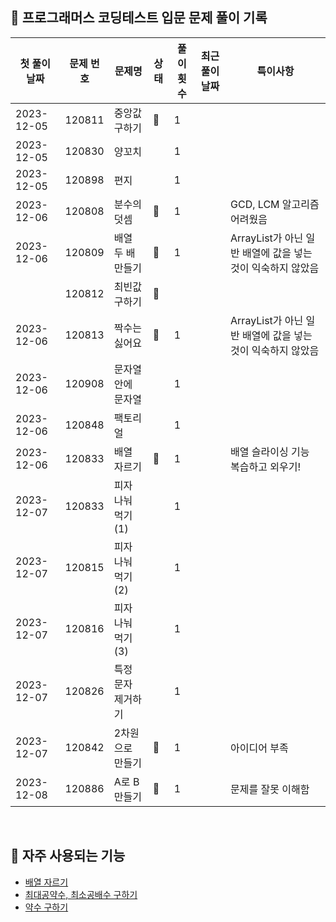 ## 🚀 프로그래머스 코딩테스트 입문 문제 풀이 기록

| **첫 풀이 날짜** | **문제 번호** | **문제명**     | **상태** | **풀이 횟수** | **최근 풀이 날짜** | **특이사항**                               |
|-------------|-----------|-------------|--------|-----------|--------------|----------------------------------------|
| 2023-12-05  | 120811    | 중앙값 구하기     | 🤔     | 1         |              |                                        |
| 2023-12-05  | 120830    | 양꼬치         |        | 1         |              |                                        |
| 2023-12-05  | 120898    | 편지          |        | 1         |              |                                        |
| 2023-12-06  | 120808    | 분수의 덧셈      | 🤔     | 1         |              | GCD, LCM 알고리즘 어려웠음                     |
| 2023-12-06  | 120809    | 배열 두 배 만들기  | 🤔     | 1         |              | ArrayList가 아닌 일반 배열에 값을 넣는 것이 익숙하지 않았음 |
|             | 120812    | 최빈값 구하기     | 🤔     |           |              |                                        |
| 2023-12-06  | 120813    | 짝수는 싫어요     | 🤔     | 1         |              | ArrayList가 아닌 일반 배열에 값을 넣는 것이 익숙하지 않았음 |
| 2023-12-06  | 120908    | 문자열 안에 문자열  |        | 1         |              |                                        |
| 2023-12-06  | 120848    | 팩토리얼        |        | 1         |              |                                        |
| 2023-12-06  | 120833    | 배열 자르기      | 🤔     | 1         |              | 배열 슬라이싱 기능 복습하고 외우기!                   |
| 2023-12-07  | 120833    | 피자 나눠 먹기(1) |        | 1         |              |                                        |
| 2023-12-07  | 120815    | 피자 나눠 먹기(2) |        | 1         |              |                                        |
| 2023-12-07  | 120816    | 피자 나눠 먹기(3) |        | 1         |              |                                        |
| 2023-12-07  | 120826    | 특정 문자 제거하기  |        | 1         |              |                                        |
| 2023-12-07  | 120842    | 2차원으로 만들기   | 🤔     | 1         |              | 아이디어 부족                                |
| 2023-12-08  | 120886    | A로 B 만들기    | 🤔     | 1         |              | 문제를 잘못 이해함                             |

<br/>

## 📖 자주 사용되는 기능

- [배열 자르기](https://github.com/MrKeeplearning/algorithm/blob/main/src/main/java/programmers/tips/Slicing_Arrays_In_Java.md)
- [최대공약수, 최소공배수 구하기]()
- [약수 구하기]()
